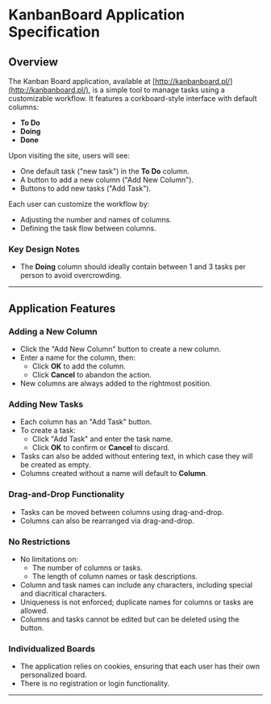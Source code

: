 # KanbanBoard Application Specification

## Overview
The Kanban Board application, available at [http://kanbanboard.pl/](http://kanbanboard.pl/), is a simple tool to manage tasks using a customizable workflow. It features a corkboard-style interface with default columns:

- **To Do**
- **Doing**
- **Done**

Upon visiting the site, users will see:
- One default task ("new task") in the **To Do** column.
- A button to add a new column ("Add New Column").
- Buttons to add new tasks ("Add Task").

Each user can customize the workflow by:
- Adjusting the number and names of columns.
- Defining the task flow between columns.

### Key Design Notes
- The **Doing** column should ideally contain between 1 and 3 tasks per person to avoid overcrowding.

---

## Application Features

### Adding a New Column
- Click the "Add New Column" button to create a new column.
- Enter a name for the column, then:
  - Click **OK** to add the column.
  - Click **Cancel** to abandon the action.
- New columns are always added to the rightmost position.

### Adding New Tasks
- Each column has an "Add Task" button.
- To create a task:
  - Click "Add Task" and enter the task name.
  - Click **OK** to confirm or **Cancel** to discard.
- Tasks can also be added without entering text, in which case they will be created as empty.
- Columns created without a name will default to **Column**.

### Drag-and-Drop Functionality
- Tasks can be moved between columns using drag-and-drop.
- Columns can also be rearranged via drag-and-drop.

### No Restrictions
- No limitations on:
  - The number of columns or tasks.
  - The length of column names or task descriptions.
- Column and task names can include any characters, including special and diacritical characters.
- Uniqueness is not enforced; duplicate names for columns or tasks are allowed.
- Columns and tasks cannot be edited but can be deleted using the **<X>** button.

### Individualized Boards
- The application relies on cookies, ensuring that each user has their own personalized board.
- There is no registration or login functionality.

---


